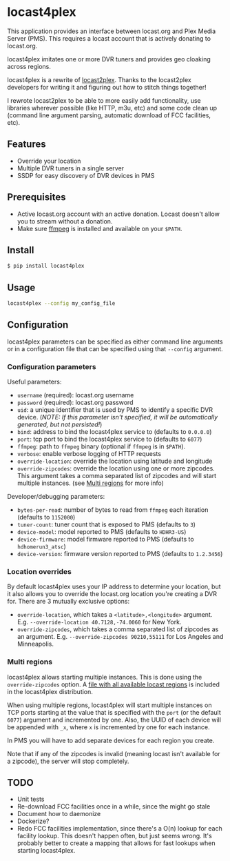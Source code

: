 # locast4plex

This application provides an interface between locast.org and Plex Media Server (PMS). This requires a locast account that is actively donating to locast.org.

locast4plex imitates one or more DVR tuners and provides geo cloaking across regions.

locast4plex is a rewrite of [locast2plex](https://github.com/tgorgdotcom/locast2plex). Thanks to the locast2plex developers for writing it and figuring out how to stitch things together!

I rewrote locast2plex to be able to more easily add functionality, use libraries wherever possible (like HTTP, m3u, etc) and some code clean up (command line argument parsing, automatic download of FCC facilities, etc).

## Features
- Override your location
- Multiple DVR tuners in a single server
- SSDP for easy discovery of DVR devices in PMS

## Prerequisites
- Active locast.org account with an active donation. Locast doesn't allow you to stream without a donation.
- Make sure [ffmpeg](https://ffmpeg.org/) is installed and available on your `$PATH`.

## Install
```sh
$ pip install locast4plex
```

## Usage
```sh
locast4plex --config my_config_file
```

## Configuration
locast4plex parameters can be specified as either command line arguments or in a configuration file that can be specified using that `--config` argument.

### Configuration parameters

Useful parameters:

- `username` (required): locast.org username
- `password` (required): locast.org password
- `uid`: a unique identifier that is used by PMS to identify a specific DVR device. (*NOTE: If this parameter isn't specified, it will be automatically generated, but not persisted!*)
- `bind`: address to bind the locast4plex service to (defaults to `0.0.0.0`)
- `port`: tcp port to bind the locast4plex service to (defaults to `6077`)
- `ffmpeg`: path to `ffmpeg` binary (optional if `ffmpeg` is in `$PATH`).
- `verbose`: enable verbose logging of HTTP requests
- `override-location`: override the location using latitude and longitude
- `override-zipcodes`: override the location using one or more zipcodes. This argument takes a comma separated list of zipcodes and will start multiple instances. (see [Multi regions](#multi_regions) for more info)

Developer/debugging parameters:
- `bytes-per-read`: number of bytes to read from `ffmpeg` each iteration (defaults to `1152000`)
- `tuner-count`: tuner count that is exposed to PMS (defaults to `3`)
- `device-model`: model reported to PMS (defaults to `HDHR3-US`)
- `device-firmware`: model firmware reported to PMS (defaults to `hdhomerun3_atsc`)
- `device-version`: firmware version reported to PMS (defaults to `1.2.3456`)

### Location overrides

By default locast4plex uses your IP address to determine your location, but it also allows you to override the locast.org location you're creating a DVR for. There are 3 mutually exclusive options:

- `override-location`, which takes a `<latitude>,<longitude>` argument. E.g. `--override-location 40.7128,-74.0060` for New York.
- `override-zipcodes`, which takes a comma separated list of zipcodes as an argument. E.g. `--override-zipcodes 90210,55111` for Los Angeles and Minneapolis.

### <a name="multi_region"></a>Multi regions

locast4plex allows starting multiple instances. This is done using the `override-zipcodes` option. A [file with all available locast regions](https://github.com/wouterdebie/locast4plex/blob/main/regions) is included in the locast4plex distribution.

When using multiple regions, locast4plex will start multiple instances on TCP ports starting at the value that is specified with the `port` (or the default `6077`) argument and incremented by one. Also, the UUID of each device will be appended with `_x`, where `x` is incremented by one for each instance.

In PMS you will have to add separate devices for each region you create.

Note that if any of the zipcodes is invalid (meaning locast isn't available for a zipcode), the server will stop completely.

## TODO
- Unit tests
- Re-download FCC facilities once in a while, since the might go stale
- Document how to daemonize
- Dockerize?
- Redo FCC facilities implementation, since there's a O(n) lookup for each facility lookup. This doesn't happen often, but just seems wrong. It's probably better to create a mapping that allows for fast lookups when starting locast4plex.
